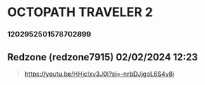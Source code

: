 # OCTOPATH TRAVELER 2
### 1202952501578702899
## Redzone (redzone7915) 02/02/2024 12:23 

> https://youtu.be/HHjcIxv3J0I?si=-nrbDJjgoL6S4y8j

